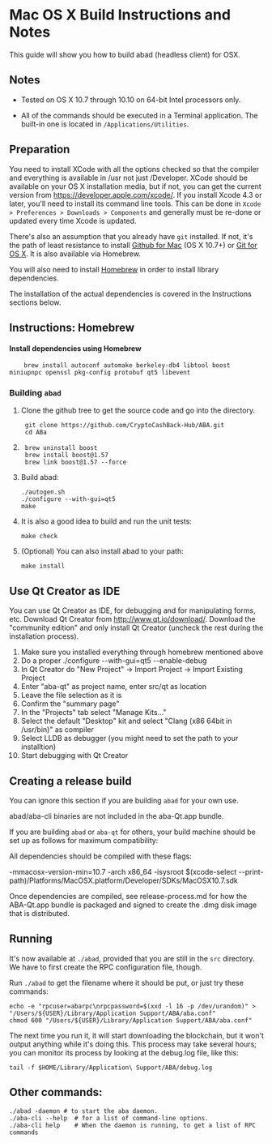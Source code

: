 Mac OS X Build Instructions and Notes
====================================
This guide will show you how to build abad (headless client) for OSX.

Notes
-----

* Tested on OS X 10.7 through 10.10 on 64-bit Intel processors only.

* All of the commands should be executed in a Terminal application. The
built-in one is located in `/Applications/Utilities`.

Preparation
-----------

You need to install XCode with all the options checked so that the compiler
and everything is available in /usr not just /Developer. XCode should be
available on your OS X installation media, but if not, you can get the
current version from https://developer.apple.com/xcode/. If you install
Xcode 4.3 or later, you'll need to install its command line tools. This can
be done in `Xcode > Preferences > Downloads > Components` and generally must
be re-done or updated every time Xcode is updated.

There's also an assumption that you already have `git` installed. If
not, it's the path of least resistance to install [Github for Mac](https://mac.github.com/)
(OS X 10.7+) or
[Git for OS X](https://code.google.com/p/git-osx-installer/). It is also
available via Homebrew.

You will also need to install [Homebrew](http://brew.sh) in order to install library
dependencies.

The installation of the actual dependencies is covered in the Instructions
sections below.

Instructions: Homebrew
----------------------

#### Install dependencies using Homebrew

        brew install autoconf automake berkeley-db4 libtool boost miniupnpc openssl pkg-config protobuf qt5 libevent

### Building `abad`

1. Clone the github tree to get the source code and go into the directory.


        git clone https://github.com/CryptoCashBack-Hub/ABA.git
        cd ABa
2.
        brew uninstall boost
        brew install boost@1.57
        brew link boost@1.57 --force

3.  Build abad:

        ./autogen.sh
        ./configure --with-gui=qt5
        make

4.  It is also a good idea to build and run the unit tests:

        make check

5.  (Optional) You can also install abad to your path:

        make install

Use Qt Creator as IDE
------------------------
You can use Qt Creator as IDE, for debugging and for manipulating forms, etc.
Download Qt Creator from http://www.qt.io/download/. Download the "community edition" and only install Qt Creator (uncheck the rest during the installation process).

1. Make sure you installed everything through homebrew mentioned above
2. Do a proper ./configure --with-gui=qt5 --enable-debug
3. In Qt Creator do "New Project" -> Import Project -> Import Existing Project
4. Enter "aba-qt" as project name, enter src/qt as location
5. Leave the file selection as it is
6. Confirm the "summary page"
7. In the "Projects" tab select "Manage Kits..."
8. Select the default "Desktop" kit and select "Clang (x86 64bit in /usr/bin)" as compiler
9. Select LLDB as debugger (you might need to set the path to your installtion)
10. Start debugging with Qt Creator

Creating a release build
------------------------
You can ignore this section if you are building `abad` for your own use.

abad/aba-cli binaries are not included in the aba-Qt.app bundle.

If you are building `abad` or `aba-qt` for others, your build machine should be set up
as follows for maximum compatibility:

All dependencies should be compiled with these flags:

 -mmacosx-version-min=10.7
 -arch x86_64
 -isysroot $(xcode-select --print-path)/Platforms/MacOSX.platform/Developer/SDKs/MacOSX10.7.sdk

Once dependencies are compiled, see release-process.md for how the ABA-Qt.app
bundle is packaged and signed to create the .dmg disk image that is distributed.

Running
-------

It's now available at `./abad`, provided that you are still in the `src`
directory. We have to first create the RPC configuration file, though.

Run `./abad` to get the filename where it should be put, or just try these
commands:

    echo -e "rpcuser=abarpc\nrpcpassword=$(xxd -l 16 -p /dev/urandom)" > "/Users/${USER}/Library/Application Support/ABA/aba.conf"
    chmod 600 "/Users/${USER}/Library/Application Support/ABA/aba.conf"

The next time you run it, it will start downloading the blockchain, but it won't
output anything while it's doing this. This process may take several hours;
you can monitor its process by looking at the debug.log file, like this:

    tail -f $HOME/Library/Application\ Support/ABA/debug.log

Other commands:
-------

    ./abad -daemon # to start the aba daemon.
    ./aba-cli --help  # for a list of command-line options.
    ./aba-cli help    # When the daemon is running, to get a list of RPC commands
